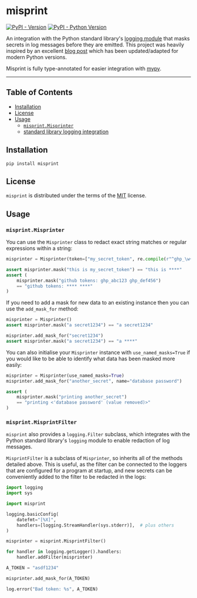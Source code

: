 # misprint

[![PyPI - Version](https://img.shields.io/pypi/v/misprint.svg)](https://pypi.org/project/misprint)
[![PyPI - Python Version](https://img.shields.io/pypi/pyversions/misprint.svg)](https://pypi.org/project/misprint)

An integration with the Python standard library's [logging module](https://docs.python.org/3/library/logging.html)
that masks secrets in log messages before they are emitted. This project
was heavily inspired by an excellent [blog post](https://relaxdiego.com/2014/07/logging-in-python.html)
which has been updated/adapted for modern Python versions.

Misprint is fully type-annotated for easier integration with [mypy](https://mypy.readthedocs.io/en/stable/).

---

## **Table of Contents**

- [Installation](#installation)
- [License](#license)
- [Usage](#usage)
  - [`misprint.Misprinter`](#misprintmisprinter)
  - [standard library logging integration](#misprintmisprintfilter)

## Installation

```console
pip install misprint
```

## License

`misprint` is distributed under the terms of the [MIT](https://spdx.org/licenses/MIT.html)
license.

## Usage

### `misprint.Misprinter`

You can use the `Misprinter` class to redact exact string matches or regular expressions
within a string:

```python
misprinter = Misprinter(token=["my_secret_token", re.compile(r"^ghp_\w+")])

assert misprinter.mask("this is my_secret_token") == "this is ****"
assert (
    misprinter.mask("github tokens: ghp_abc123 ghp_def456")
    == "github tokens: **** ****"
)
```

If you need to add a mask for new data to an existing instance then you can use the
`add_mask_for` method:

```python
misprinter = Misprinter()
assert misprinter.mask("a secret1234") == "a secret1234"

misprinter.add_mask_for("secret1234")
assert misprinter.mask("a secret1234") == "a ****"
```

You can also initialise your `Misprinter` instance with `use_named_masks=True`
if you would like to be able to identify what data has been masked more easily:

```python
misprinter = Misprinter(use_named_masks=True)
misprinter.add_mask_for("another_secret", name="database password")

assert (
    misprinter.mask("printing another_secret")
    == "printing <'database password' (value removed)>"
)
```

### `misprint.MisprintFilter`

`misprint` also provides a `logging.Filter` subclass, which integrates with the
Python standard library's `logging` module to enable redaction of log messages.

`MisprintFilter` is a subclass of `Misprinter`, so inherits all of the methods
detailed above. This is useful, as the filter can be connected to the loggers
that are configured for a program at startup, and new secrets can be
conveniently added to the filter to be redacted in the logs:

```python
import logging
import sys

import misprint

logging.basicConfig(
    datefmt="[%X]",
    handlers=[logging.StreamHandler(sys.stderr)],  # plus others
)

misprinter = misprint.MisprintFilter()

for handler in logging.getLogger().handlers:
    handler.addFilter(misprinter)

A_TOKEN = "asdf1234"

misprinter.add_mask_for(A_TOKEN)

log.error("Bad token: %s", A_TOKEN)
```
